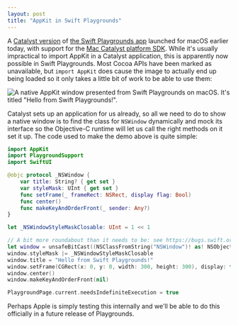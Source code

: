 ```yaml
---
layout: post
title: "AppKit in Swift Playgrounds"
---
```


A [Catalyst version](https://apps.apple.com/us/app/swift-playgrounds/id1496833156?mt=12) of [the Swift Playgrounds app](https://www.apple.com/swift/playgrounds/) launched for macOS earlier today, with support for the [Mac Catalyst platform SDK](https://developer.apple.com/documentation/uikit/mac_catalyst). While it's usually impractical to import AppKit in a Catalyst application, this is apparently now possible in Swift Playgrounds. Most Cocoa APIs have been marked as unavailable, but `import AppKit` does cause the image to actually end up being loaded so it only takes a little bit of work to be able to use them:

![A native AppKit window presented from Swift Playgrounds on macOS. It's titled "Hello from Swift Playgrounds!".](AppKitWindow.png)

Catalyst sets up an application for us already, so all we need to do to show a native window is to find the class for `NSWindow` dynamically and mock its interface so the Objective-C runtime will let us call the right methods on it set it up. The code used to make the demo above is quite simple:

```swift
import AppKit
import PlaygroundSupport
import SwiftUI

@objc protocol _NSWindow {
    var title: String? { get set }
    var styleMask: UInt { get set }
    func setFrame(_ frameRect: NSRect, display flag: Bool)
    func center()
    func makeKeyAndOrderFront(_ sender: Any?)
}

let _NSWindowStyleMaskClosable: UInt = 1 << 1

// A bit more roundabout than it needs to be: see https://bugs.swift.org/browse/SR-4243
let window = unsafeBitCast((NSClassFromString("NSWindow")! as! NSObject.Type).init(), to: _NSWindow.self)
window.styleMask |= _NSWindowStyleMaskClosable
window.title = "Hello from Swift Playgrounds!"
window.setFrame(CGRect(x: 0, y: 0, width: 300, height: 300), display: true)
window.center()
window.makeKeyAndOrderFront(nil)

PlaygroundPage.current.needsIndefiniteExecution = true
```

Perhaps Apple is simply testing this internally and we'll be able to do this officially in a future release of Playgrounds.
